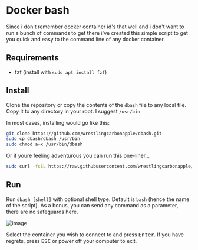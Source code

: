 # Docker bash

Since i don't remember docker container id's that well and i don't want to run a bunch of commands to get there i've created this simple script to get you quick and easy to the command line of any docker container.

## Requirements

- fzf (install with `sudo apt install fzf`)

## Install

Clone the repository or copy the contents of the `dbash` file to any local file.
Copy it to any directory in your root. I suggest `/usr/bin`

In most cases, installing would go like this:

```sh
git clone https://github.com/wrestlingcarbonapple/dbash.git
sudo cp dbash/dbash /usr/bin
sudo chmod a+x /usr/bin/dbash
```

Or if youre feeling adventurous you can run this one-liner...

```sh
sudo curl -fsSL https://raw.githubusercontent.com/wrestlingcarbonapple/dbash/refs/heads/main/dbash -o /usr/bin/dbash && sudo chmod +x /usr/bin/dbash
```

## Run

Run `dbash [shell]` with optional shell type. Default is `bash` (hence the name of the script). As a bonus, you can send any command as a parameter, there are no safeguards here.

![image](https://github.com/user-attachments/assets/39756b2a-d212-456e-bcfc-396d81784f2d)

Select the container you wish to connect to and press <kbd>Enter</kbd>. If you have regrets, press <kbd>ESC</kbd> or power off your computer to exit.
